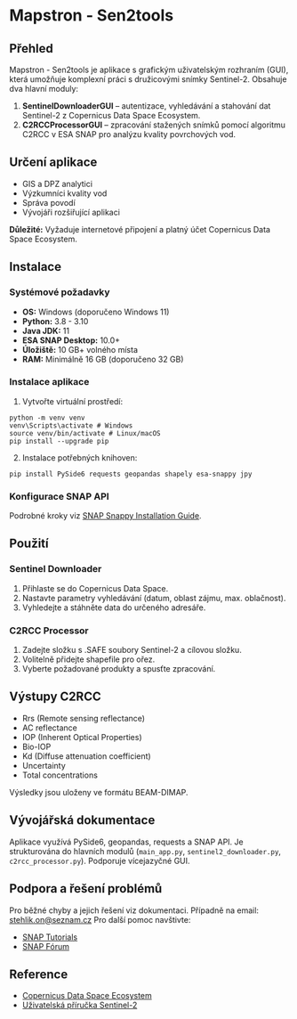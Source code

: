 # Mapstron - Sen2tools

## Přehled
Mapstron - Sen2tools je aplikace s grafickým uživatelským rozhraním (GUI), která umožňuje komplexní práci s družicovými snímky Sentinel-2. Obsahuje dva hlavní moduly:

1. **SentinelDownloaderGUI** – autentizace, vyhledávání a stahování dat Sentinel-2 z Copernicus Data Space Ecosystem.
2. **C2RCCProcessorGUI** – zpracování stažených snímků pomocí algoritmu C2RCC v ESA SNAP pro analýzu kvality povrchových vod.

## Určení aplikace
- GIS a DPZ analytici
- Výzkumníci kvality vod
- Správa povodí
- Vývojáři rozšiřující aplikaci

**Důležité:** Vyžaduje internetové připojení a platný účet Copernicus Data Space Ecosystem.

## Instalace

### Systémové požadavky
- **OS:** Windows (doporučeno Windows 11)
- **Python:** 3.8 - 3.10
- **Java JDK:** 11
- **ESA SNAP Desktop:** 10.0+
- **Úložiště:** 10 GB+ volného místa
- **RAM:** Minimálně 16 GB (doporučeno 32 GB)

### Instalace aplikace
1. Vytvořte virtuální prostředí:
```shell
python -m venv venv
venv\Scripts\activate # Windows
source venv/bin/activate # Linux/macOS
pip install --upgrade pip
```

2. Instalace potřebných knihoven:
```shell
pip install PySide6 requests geopandas shapely esa-snappy jpy
```

### Konfigurace SNAP API
Podrobné kroky viz [SNAP Snappy Installation Guide](https://senbox.atlassian.net/wiki/spaces/SNAP/pages/3114106881/Installation+and+configuration+of+the+SNAP-Python+esa_snappy+interface+SNAP+version+12).

## Použití

### Sentinel Downloader
1. Přihlaste se do Copernicus Data Space.
2. Nastavte parametry vyhledávání (datum, oblast zájmu, max. oblačnost).
3. Vyhledejte a stáhněte data do určeného adresáře.

### C2RCC Processor
1. Zadejte složku s .SAFE soubory Sentinel-2 a cílovou složku.
2. Volitelně přidejte shapefile pro ořez.
3. Vyberte požadované produkty a spusťte zpracování.

## Výstupy C2RCC
- Rrs (Remote sensing reflectance)
- AC reflectance
- IOP (Inherent Optical Properties)
- Bio-IOP
- Kd (Diffuse attenuation coefficient)
- Uncertainty
- Total concentrations

Výsledky jsou uloženy ve formátu BEAM-DIMAP.

## Vývojářská dokumentace
Aplikace využívá PySide6, geopandas, requests a SNAP API. Je strukturována do hlavních modulů (`main_app.py`, `sentinel2_downloader.py`, `c2rcc_processor.py`). Podporuje vícejazyčné GUI.

## Podpora a řešení problémů
Pro běžné chyby a jejich řešení viz dokumentaci. Případně na email: stehlik.on@seznam.cz
Pro další pomoc navštivte:
- [SNAP Tutorials](https://step.esa.int/main/doc/tutorials/)
- [SNAP Fórum](https://forum.step.esa.int/)

## Reference
- [Copernicus Data Space Ecosystem](https://dataspace.copernicus.eu/)
- [Uživatelská příručka Sentinel-2](https://sentinels.copernicus.eu/web/sentinel/user-guides/sentinel-2-msi)
